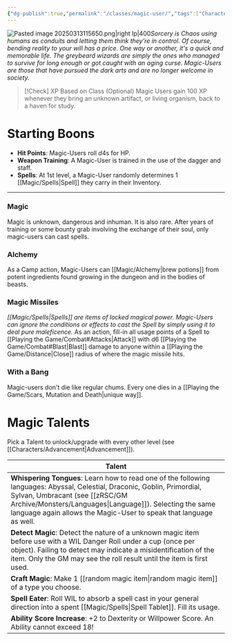 ```yaml
---
{"dg-publish":true,"permalink":"/classes/magic-user/","tags":["Characters"],"created":"2025-01-02T11:24:07.327-05:00","updated":"2025-03-29T23:10:05.858-04:00"}
---
```


![Pasted image 20250313115650.png|right lp|400](/img/user/zRSC/images/Pasted%20image%2020250313115650.png)*Sorcery is Chaos using humans as conduits and letting them think they’re in control. Of course, bending reality to your will has a price. One way or another, it's a quick and memorable life. The greybeard wizards are simply the ones who managed to survive for long enough or got caught with an aging curse. Magic-Users are those that have pursued the dark arts and are no longer welcome in society.*

>[!Check] XP Based on Class (Optional)
>Magic Users gain 100 XP whenever they bring an unknown artifact, or living organism, back to a haven for study.

# Starting Boons
- **Hit Points**: Magic-Users roll $d4$s for HP. 
- **Weapon Training**: A Magic-User is trained in the use of the dagger and staff.
- **Spells**: At 1st level, a Magic-User randomly determines 1 [[Magic/Spells\|Spell]] they carry in their Inventory.
---
### Magic
Magic is unknown, dangerous and inhuman. It is also rare. After years of training or some bounty grab involving the exchange of their soul, only magic-users can cast spells.
### Alchemy
As a Camp action, Magic-Users can [[Magic/Alchemy\|brew potions]] from potent ingredients found growing in the dungeon and in the bodies of beasts. 
### Magic Missiles
*[[Magic/Spells\|Spells]] are items of locked magical power. Magic-Users can ignore the conditions or effects to cast the Spell by simply using it to deal pure maleficence.* 
As an action, fill-in all usage points of a Spell to [[Playing the Game/Combat#Attacks\|Attack]] with d6 [[Playing the Game/Combat#Blast\|Blast]] damage to anyone within a [[Playing the Game/Distance\|Close]] radius of where the magic missile hits. 
### With a Bang
Magic-users don't die like regular chums. Every one dies in a [[Playing the Game/Scars, Mutation and Death\|unique way]].

# Magic Talents 
Pick a Talent to unlock/upgrade with every other level (see [[Characters/Advancement\|Advancement]]).

| Talent                                                                                                                                                                                                                                                               |
| -------------------------------------------------------------------------------------------------------------------------------------------------------------------------------------------------------------------------------------------------------------------- |
| **Whispering Tongues**: Learn how to read one of the following languages: Abyssal, Celestial, Draconic, Goblin, Primordial, Sylvan, Umbracant (see [[zRSC/GM Archive/Monsters/Languages\|Language]]). Selecting the same language again allows the Magic-User to speak that language as well. |
| **Detect Magic**: Detect the nature of a unknown magic item before use with a WIL Danger Roll   under a cup (once per object). Failing to detect may indicate a misidentification of the item. Only the GM may see the roll result until the item is first used.     |
| **Craft Magic**: Make 1 [[random magic item\|random magic item]] of a type you choose.                                                                                                                                                                                                  |
| **Spell Eater**: Roll WIL to absorb a spell cast in your general direction into a spent [[Magic/Spells\|Spell Tablet]]. Fill its usage.                                                                                                                                    |
| **Ability Score Increase**: +2 to Dexterity or Willpower Score. An Ability cannot exceed 18!                                                                                                                                                                         |
